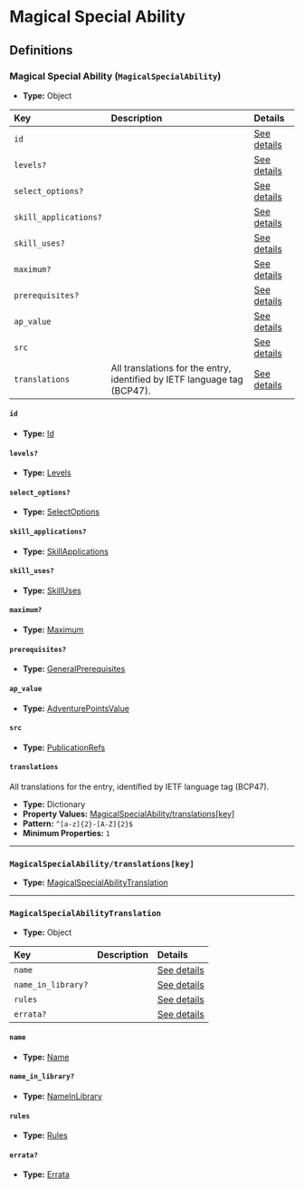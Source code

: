 # Magical Special Ability

## Definitions

### <a name="MagicalSpecialAbility"></a> Magical Special Ability (`MagicalSpecialAbility`)

- **Type:** Object

Key | Description | Details
:-- | :-- | :--
`id` |  | <a href="#MagicalSpecialAbility/id">See details</a>
`levels?` |  | <a href="#MagicalSpecialAbility/levels">See details</a>
`select_options?` |  | <a href="#MagicalSpecialAbility/select_options">See details</a>
`skill_applications?` |  | <a href="#MagicalSpecialAbility/skill_applications">See details</a>
`skill_uses?` |  | <a href="#MagicalSpecialAbility/skill_uses">See details</a>
`maximum?` |  | <a href="#MagicalSpecialAbility/maximum">See details</a>
`prerequisites?` |  | <a href="#MagicalSpecialAbility/prerequisites">See details</a>
`ap_value` |  | <a href="#MagicalSpecialAbility/ap_value">See details</a>
`src` |  | <a href="#MagicalSpecialAbility/src">See details</a>
`translations` | All translations for the entry, identified by IETF language tag (BCP47). | <a href="#MagicalSpecialAbility/translations">See details</a>

#### <a name="MagicalSpecialAbility/id"></a> `id`

- **Type:** <a href="../_Activatable.md#Id">Id</a>

#### <a name="MagicalSpecialAbility/levels"></a> `levels?`

- **Type:** <a href="../_Activatable.md#Levels">Levels</a>

#### <a name="MagicalSpecialAbility/select_options"></a> `select_options?`

- **Type:** <a href="../_Activatable.md#SelectOptions">SelectOptions</a>

#### <a name="MagicalSpecialAbility/skill_applications"></a> `skill_applications?`

- **Type:** <a href="../_Activatable.md#SkillApplications">SkillApplications</a>

#### <a name="MagicalSpecialAbility/skill_uses"></a> `skill_uses?`

- **Type:** <a href="../_Activatable.md#SkillUses">SkillUses</a>

#### <a name="MagicalSpecialAbility/maximum"></a> `maximum?`

- **Type:** <a href="../_Activatable.md#Maximum">Maximum</a>

#### <a name="MagicalSpecialAbility/prerequisites"></a> `prerequisites?`

- **Type:** <a href="../_Prerequisite.md#GeneralPrerequisites">GeneralPrerequisites</a>

#### <a name="MagicalSpecialAbility/ap_value"></a> `ap_value`

- **Type:** <a href="../_Activatable.md#AdventurePointsValue">AdventurePointsValue</a>

#### <a name="MagicalSpecialAbility/src"></a> `src`

- **Type:** <a href="../source/_PublicationRef.md#PublicationRefs">PublicationRefs</a>

#### <a name="MagicalSpecialAbility/translations"></a> `translations`

All translations for the entry, identified by IETF language tag (BCP47).

- **Type:** Dictionary
- **Property Values:** <a href="#MagicalSpecialAbility/translations[key]">MagicalSpecialAbility/translations[key]</a>
- **Pattern:** `^[a-z]{2}-[A-Z]{2}$`
- **Minimum Properties:** `1`

---

### <a name="MagicalSpecialAbility/translations[key]"></a> `MagicalSpecialAbility/translations[key]`

- **Type:** <a href="#MagicalSpecialAbilityTranslation">MagicalSpecialAbilityTranslation</a>

---

### <a name="MagicalSpecialAbilityTranslation"></a> `MagicalSpecialAbilityTranslation`

- **Type:** Object

Key | Description | Details
:-- | :-- | :--
`name` |  | <a href="#MagicalSpecialAbilityTranslation/name">See details</a>
`name_in_library?` |  | <a href="#MagicalSpecialAbilityTranslation/name_in_library">See details</a>
`rules` |  | <a href="#MagicalSpecialAbilityTranslation/rules">See details</a>
`errata?` |  | <a href="#MagicalSpecialAbilityTranslation/errata">See details</a>

#### <a name="MagicalSpecialAbilityTranslation/name"></a> `name`

- **Type:** <a href="../_Activatable.md#Name">Name</a>

#### <a name="MagicalSpecialAbilityTranslation/name_in_library"></a> `name_in_library?`

- **Type:** <a href="../_Activatable.md#NameInLibrary">NameInLibrary</a>

#### <a name="MagicalSpecialAbilityTranslation/rules"></a> `rules`

- **Type:** <a href="../_Activatable.md#Rules">Rules</a>

#### <a name="MagicalSpecialAbilityTranslation/errata"></a> `errata?`

- **Type:** <a href="../source/_Erratum.md#Errata">Errata</a>
